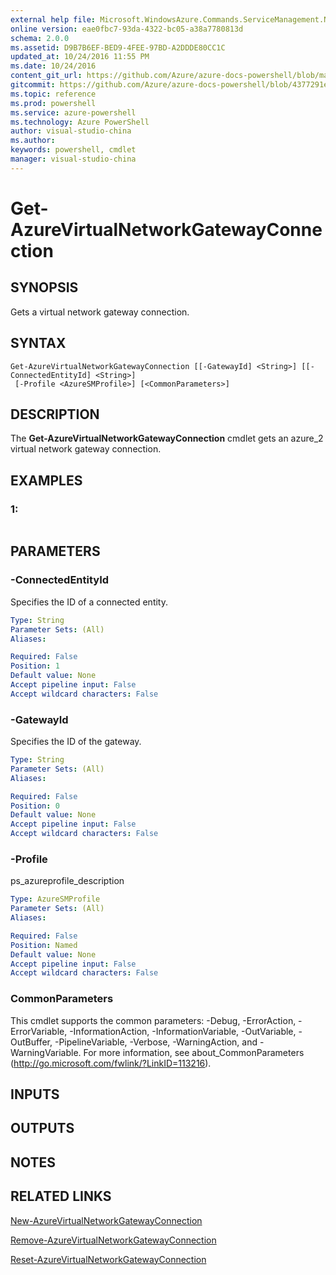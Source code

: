 ```yaml
---
external help file: Microsoft.WindowsAzure.Commands.ServiceManagement.Network.dll-Help.xml
online version: eae0fbc7-93da-4322-bc05-a38a7780813d
schema: 2.0.0
ms.assetid: D9B7B6EF-BED9-4FEE-97BD-A2DDDE80CC1C
updated_at: 10/24/2016 11:55 PM
ms.date: 10/24/2016
content_git_url: https://github.com/Azure/azure-docs-powershell/blob/master/azureps-cmdlets-docs/ServiceManagement/Azure.Networking/v3.0.0/Get-AzureVirtualNetworkGatewayConnection.md
gitcommit: https://github.com/Azure/azure-docs-powershell/blob/4377291ee360e58e2c1c5d644155daf6a0279055/azureps-cmdlets-docs/ServiceManagement/Azure.Networking/v3.0.0/Get-AzureVirtualNetworkGatewayConnection.md
ms.topic: reference
ms.prod: powershell
ms.service: azure-powershell
ms.technology: Azure PowerShell
author: visual-studio-china
ms.author: 
keywords: powershell, cmdlet
manager: visual-studio-china
---
```


# Get-AzureVirtualNetworkGatewayConnection

## SYNOPSIS
Gets a virtual network gateway connection.

## SYNTAX

```
Get-AzureVirtualNetworkGatewayConnection [[-GatewayId] <String>] [[-ConnectedEntityId] <String>]
 [-Profile <AzureSMProfile>] [<CommonParameters>]
```

## DESCRIPTION
The **Get-AzureVirtualNetworkGatewayConnection** cmdlet gets an azure_2 virtual network gateway connection.

## EXAMPLES

### 1:
```

```

## PARAMETERS

### -ConnectedEntityId
Specifies the ID of a connected entity.

```yaml
Type: String
Parameter Sets: (All)
Aliases: 

Required: False
Position: 1
Default value: None
Accept pipeline input: False
Accept wildcard characters: False
```

### -GatewayId
Specifies the ID of the gateway.

```yaml
Type: String
Parameter Sets: (All)
Aliases: 

Required: False
Position: 0
Default value: None
Accept pipeline input: False
Accept wildcard characters: False
```

### -Profile
ps_azureprofile_description

```yaml
Type: AzureSMProfile
Parameter Sets: (All)
Aliases: 

Required: False
Position: Named
Default value: None
Accept pipeline input: False
Accept wildcard characters: False
```

### CommonParameters
This cmdlet supports the common parameters: -Debug, -ErrorAction, -ErrorVariable, -InformationAction, -InformationVariable, -OutVariable, -OutBuffer, -PipelineVariable, -Verbose, -WarningAction, and -WarningVariable. For more information, see about_CommonParameters (http://go.microsoft.com/fwlink/?LinkID=113216).

## INPUTS

## OUTPUTS

## NOTES

## RELATED LINKS

[New-AzureVirtualNetworkGatewayConnection](./New-AzureVirtualNetworkGatewayConnection.md)

[Remove-AzureVirtualNetworkGatewayConnection](./Remove-AzureVirtualNetworkGatewayConnection.md)

[Reset-AzureVirtualNetworkGatewayConnection](./Reset-AzureVirtualNetworkGatewayConnection.md)


